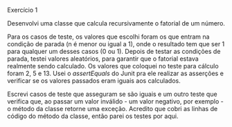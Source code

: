 Exercício 1

Desenvolvi uma classe que calcula recursivamente o fatorial de um número. 

Para os casos de teste, os valores que escolhi foram os que entram na condição de parada (n é menor ou igual a 1), onde o resultado tem que ser 1 para qualquer um desses casos (0 ou 1).
Depois de testar as condições de parada, testei valores aleatórios, para garantir que o fatorial estava realmente sendo calculado. Os valores que coloquei no teste para cálculo foram 2, 5 e 13.
Usei o *assertEquals* do Junit pra ele realizar as asserções e verificar se os valores passados eram iguais aos calculados.

Escrevi casos de teste que asseguram se são iguais e um outro teste que verifica que, ao passar um valor inválido - um valor negativo, por exemplo - o método da classe retorne uma exceção. Acredito que cobri as linhas de código do método da classe, então parei os testes por aqui.
